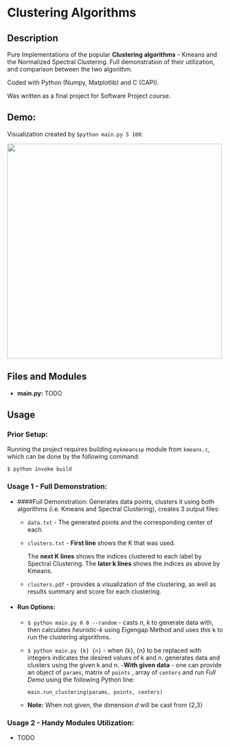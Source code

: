 # Clustering Algorithms

## Description
Pure Implementations of the popular **Clustering algorithms** - Kmeans and the 
Normalized Spectral Clustering. 
Full demonstration of their utilization, 
and comparison between the two algorithm.

Coded with Python (Numpy, Matplotlib) and C (CAPI).

Was written as a final project for Software Project course.


  
## Demo:
  Visualization created by `$python main.py 5 100`:

  <img src="https://github.com/matanbt/final-project/blob/master/docs/demo.png" width='500px'>


## Files and Modules
 - **main.py:** TODO


## Usage
### Prior Setup:
   Running the project requires building `mykmeanssp` module from `kmeans.c`, 
   which can be done by the following command:
   
`$ python invoke build`


### Usage 1 - Full Demonstration:
 - ####Full Demonstration:
   Generates data points, clusters it using both algorithms (i.e. Kmeans and Spectral Clustering), 
   creates 3 output files:
   - `data.txt` - The generated points and the corresponding center of each. 
   - `clusters.txt` - **First line** shows the K that was used. 
     
     The **next K lines** shows the indices clustered to each label by Spectral Clustering. 
     The **later k lines** shows the indices as above by Kmeans.
   - `clusters.pdf` - provides a visualization of the clustering, as well as results summary and score for each clustering.
 - #### Run Options:
    - `$ python main.py 0 0 --random` - casts *n*, *k* to generate data with, 
      then calculates *heuristic-k* using Eigengap Method and uses *this* k to run the clustering algorithms.
    - `$ python main.py {k} {n}` - when {k}, {n} to be replaced with integers indicates the desired values of k and n.
    generates data and clusters using the given k and n.
    -**With given data** - one can provide an object of `params`, 
      matrix of `points` , array of `centers` and run *Full Demo* using the following Python line: 
      
        `main.run_clustering(params, points, centers)`
      
    - **Note:** When not given, the dimension *d* will be cast from {2,3}
    

### Usage 2 - Handy Modules Utilization:
   - TODO

  

